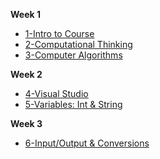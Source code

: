 **Week 1**
- [1-Intro to Course](Markdown/01_intro_to_the_course.md)
- [2-Computational Thinking](Markdown/02_computational_thinking.md)
- [3-Computer Algorithms](Markdown/03_computer_algorithms.md)

**Week 2**
- [4-Visual Studio](Markdown/04_visualstudio.md)
- [5-Variables: Int & String](Markdown/05_variables_int_strings.md)

**Week 3** 
- [6-Input/Output & Conversions](Markdown/06_input_output_string_conversions.md)



